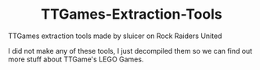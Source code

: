 <h1 align="center">TTGames-Extraction-Tools</h1>
TTGames extraction tools made by sluicer on Rock Raiders United

I did not make any of these tools, I just decompiled them so we can find out more stuff about TTGame's LEGO Games.

